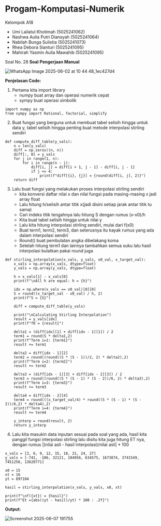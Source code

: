 # Progam-Komputasi-Numerik

Kelompok A18
- Umi Lailatul Khotimah (5025241062)
- Nashwa Aulia Putri Diansyah (5025241064)
- Nabilah Bunga Sulistia (5025241073)
- Rhea Debora Sianturi (5025241095)
- Mahirah Yasmin Aulia Mawahib (5025241095)

Soal No. 28
**Soal**
**Pengerjaan Manual**

![WhatsApp Image 2025-06-02 at 10 44 48_1ec427d4](https://github.com/user-attachments/assets/44e96797-3ee9-4dff-b922-c31b93d6be3b)


**Penjelasan Code:**
1. Pertama kita import library
   - numpy buat array dan operasi numerik cepat
   - sympy buat operasi simbolik
```
import numpy as np
from sympy import Rational, factorial, simplify
```
2. Buat fungsi yang berguna untuk membuat tabel selisih hingga untuk data y, tabel selisih hingga penting buat metode interpolasi stirling sendiri
```
def compute_diff_table(y_vals):
    n = len(y_vals)
    diff = np.zeros((n, n))
    diff[:, 0] = y_vals
    for j in range(1, n):
        for i in range(n - j):
            diff[i, j] = diff[i + 1, j - 1] - diff[i, j - 1]
            if j <= 4:
                print(f"diff[{i}, {j}] = {round(diff[i, j], 2)}")
    return diff
```
3. Lalu buat fungsi yang melakukan proses interpolasi stirling sendiri
   - kita konversi daftar nilai x dan nilai fungsi pada masing-masing x jadi array float
   - Lalu hitung h/selisih antar titik x(jadi disini setiap jarak antar titik tu sama)
   - Cari indeks titik tengahnya lalu hitung S dengan rumus (x-x0)/h
   - Kita buat tabel selisih hingga untuk nilai y
   - Lalu kita hitung interpolasi stirling sendiri, mulai dari f(x0)
   - Buat term1, term2, term3, dan seterusnya itu kayak rumus yang ada dalam interpolasi sendiri
   - Round() buat pembulatan angka dibelakang koma
   - Setelah hitung term1 dan lainnya tambahkan semua suku lalu hasil interpolasi bulatkan pakai round juga
```
def stirling_interpolation(x_vals, y_vals, x0_val, x_target_val):
    x_vals = np.array(x_vals, dtype=float)
    y_vals = np.array(y_vals, dtype=float)

    h = x_vals[1] - x_vals[0]
    print(f"\nAll h are equal: h = {h}")

    idx = np.where(x_vals == x0_val)[0][0]
    S = round((x_target_val - x0_val) / h, 2)
    print(f"S = {S}")

    diff = compute_diff_table(y_vals)

    print("\nCalculating Stirling Interpolation")
    result = y_vals[idx]
    print(f"f0 = {result}")

    delta1 = (diff[idx][1] + diff[idx - 1][1]) / 2
    term1 = round(S * delta1,2)
    print(f"Term i=1: {term1}")
    result += term1

    delta2 = diff[idx - 1][2]
    term2 = round((round((S * (S - 1))/2, 2) * delta2),2)
    print(f"Term i=2: {term2}")
    result += term2
    
    delta3 = (diff[idx - 1][3] + diff[idx - 2][3]) / 2
    term3 = round((round((S * (S - 1) * (S - 2))/6, 2) * delta3),2)
    print(f"Term i=3: {term3}")
    result += term3

    delta4 = diff[idx - 2][4]
    term4 = round(((x_target_val/4) * round((S * (S - 1) * (S - 2))/6,2) * delta4),2)
    print(f"Term i=4: {term4}")
    result += term4

    y_interp = round(result, 2)
    return y_interp
```
4. Lalu kita masukin data inputan sesuai pada soal yang ada, hasil kita panggil fungsi interpolasi stirling lalu disitu kita juga hitung ET nya, dengan rumus |(nilai asli - hasil interpolasi)/nilai asli| * 100
```
x_vals = [3, 6, 9, 12, 15, 18, 21, 24, 27]
y_vals = [-741, -186, 32121, 184956, 634575, 1673874, 3741549, 7451256, 13620771]

x0 = 15
xt = 16
yt = 897104

hasil = stirling_interpolation(x_vals, y_vals, x0, xt)

print(f"\nf({xt}) = {hasil}")
print(f"Et ={abs((yt - hasil)/yt) * 100 : .2f}")
```


**Output:**

![Screenshot 2025-06-07 191755](https://github.com/user-attachments/assets/8d0bd5fd-65be-4f5b-ad6e-dc8a7d10f30a)
